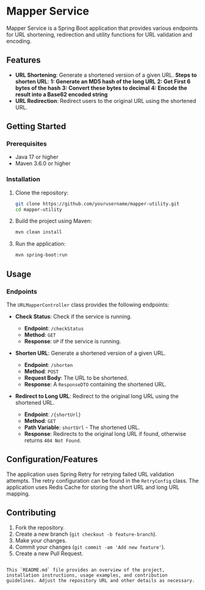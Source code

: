 # Mapper Service

Mapper Service is a Spring Boot application that provides various endpoints for URL shortening, redirection and utility functions for URL validation and encoding.

## Features

- **URL Shortening**: Generate a shortened version of a given URL.
  **Steps to shorten URL**:
     **1: Generate an MD5 hash of the long URL**
     **2: Get First 6 bytes of the hash**
     **3: Convert these bytes to decimal**
     **4: Encode the result into a Base62 encoded string** 
- **URL Redirection**: Redirect users to the original URL using the shortened URL.

## Getting Started

### Prerequisites

- Java 17 or higher
- Maven 3.6.0 or higher

### Installation

1. Clone the repository:
    ```sh
    git clone https://github.com/yourusername/mapper-utility.git
    cd mapper-utility
    ```

2. Build the project using Maven:
    ```sh
    mvn clean install
    ```

3. Run the application:
    ```sh
    mvn spring-boot:run
    ```

## Usage

### Endpoints

The `URLMapperController` class provides the following endpoints:

- **Check Status**: Check if the service is running.
    - **Endpoint**: `/checkStatus`
    - **Method**: `GET`
    - **Response**: `UP` if the service is running.

- **Shorten URL**: Generate a shortened version of a given URL.
    - **Endpoint**: `/shorten`
    - **Method**: `POST`
    - **Request Body**: The URL to be shortened.
    - **Response**: A `ResponseDTO` containing the shortened URL.

- **Redirect to Long URL**: Redirect to the original long URL using the shortened URL.
    - **Endpoint**: `/{shortUrl}`
    - **Method**: `GET`
    - **Path Variable**: `shortUrl` - The shortened URL.
    - **Response**: Redirects to the original long URL if found, otherwise returns `404 Not Found`.

## Configuration/Features

The application uses Spring Retry for retrying failed URL validation attempts. The retry configuration can be found in the `RetryConfig` class.
The application uses Redis Cache for storing the short URL and long URL mapping. 

## Contributing

1. Fork the repository.
2. Create a new branch (`git checkout -b feature-branch`).
3. Make your changes.
4. Commit your changes (`git commit -am 'Add new feature'`).
6. Create a new Pull Request.

```

This `README.md` file provides an overview of the project, installation instructions, usage examples, and contribution guidelines. Adjust the repository URL and other details as necessary.